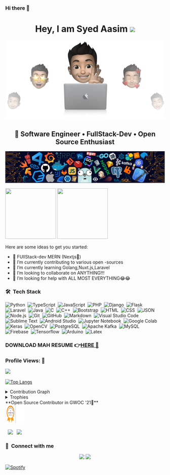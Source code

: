 ### Hi there 👋<h1 align="center">Hey, I am Syed Aasim <img src="https://raw.githubusercontent.com/aemmadi/aemmadi/master/wave.gif" width="30px"></h1> 
<p align="center"><img src="https://raw.githubusercontent.com/KevinPatel04/KevinPatel04/master/cover-thompson.png"></p><h2 align="center"> 🚀 Software Engineer • FullStack-Dev • Open Source Enthusiast </h2>
<p align="center"><img src="https://raw.githubusercontent.com/KevinPatel04/KevinPatel04/master/header.png"></p>




<!--**aasim-syed/aasim-syed** is a ✨ _special_ ✨ repository because its `README.md` (this file) appears on your GitHub profile.-->
 <img src="https://octodex.github.com/images/daftpunktocat-thomas.gif" height="160px" width="160px"> <img src="https://octodex.github.com/images/daftpunktocat-guy.gif" height="160px" width="160px">

Here are some ideas to get you started:
- 🔭 FUllStack-dev MERN (Nextjs🚀)
- 🔭 I’m currently contributing to various open -sources
- 🌱 I’m currently learning Golang,Nuxt.js,Laravel
- 👯 I’m looking to collaborate on ANYTHING!!!
- 🤔 I’m looking for help with ALL MOST EVERYTHING😂😂

### 🛠 &nbsp;Tech Stack

![Python](https://img.shields.io/badge/-Python-05122A?style=flat&logo=python)&nbsp;
![TypeScript](https://img.shields.io/badge/-TypeScript-05122A?style=flat&logo=typescript)&nbsp;
![JavaScript](https://img.shields.io/badge/-JavaScript-05122A?style=flat&logo=javascript)&nbsp;
![PHP](https://img.shields.io/badge/-PHP-05122A?style=flat&logo=php&logoColor=777BB4)&nbsp;
![Django](https://img.shields.io/badge/-Django-05122A?style=flat&logo=django&logoColor=092E20)&nbsp;
![Flask](https://img.shields.io/badge/-Flask-05122A?style=flat&logo=flask)&nbsp;
![Laravel](https://img.shields.io/badge/-Laravel-05122A?style=flat&logo=laravel&logoColor=FF2D20)&nbsp;
![Java](https://img.shields.io/badge/-Java-05122A?style=flat&logo=Java&logoColor=FFA518)&nbsp;
![C](https://img.shields.io/badge/-C-05122A?style=flat&logo=C&logoColor=A8B9CC)&nbsp;
![C++](https://img.shields.io/badge/-C++-05122A?style=flat&logo=C%2B%2B&logoColor=00599C)&nbsp;
![Bootstrap](https://img.shields.io/badge/-Bootstrap-05122A?style=flat&logo=bootstrap&logoColor=563D7C)&nbsp;
![HTML](https://img.shields.io/badge/-HTML-05122A?style=flat&logo=HTML5)&nbsp;
![CSS](https://img.shields.io/badge/-CSS-05122A?style=flat&logo=CSS3&logoColor=1572B6)&nbsp;
![JSON](https://img.shields.io/badge/-JSON-05122A?style=flat&logo=json&logoColor=000000)&nbsp;
![Node.js](https://img.shields.io/badge/-Node.js-05122A?style=flat&logo=node.js&logoColor=339933)&nbsp;
![Git](https://img.shields.io/badge/-Git-05122A?style=flat&logo=git)&nbsp;
![GitHub](https://img.shields.io/badge/-GitHub-05122A?style=flat&logo=github)&nbsp;
![Markdown](https://img.shields.io/badge/-Markdown-05122A?style=flat&logo=markdown)&nbsp;
![Visual Studio Code](https://img.shields.io/badge/-Visual%20Studio%20Code-05122A?style=flat&logo=visual-studio-code&logoColor=007ACC)&nbsp;
![Sublime Text](https://img.shields.io/badge/-Sublime%20Text-05122A?style=flat&logo=sublime-text&logoColor=FF9800)&nbsp;
![Android Studio](https://img.shields.io/badge/-Android%20Studio-05122A?style=flat&logo=android-studio&logoColor=3DDC84)&nbsp;
![Jupyter Notebook](https://img.shields.io/badge/-Jupyter%20Notebook-05122A?style=flat&logo=jupyter&logoColor=F37626)&nbsp;
![Google Colab](https://img.shields.io/badge/-Google%20Colab-05122A?style=flat&logo=google-colab&logoColor=F9AB00)&nbsp;
![Keras](https://img.shields.io/badge/-Keras-05122A?style=flat&logo=keras&logoColor=D00000)&nbsp;
![OpenCV](https://img.shields.io/badge/-OpenCV-05122A?style=flat&logo=opencv&logoColor=5C3EE8)&nbsp;
![PostgreSQL](https://img.shields.io/badge/-PostgreSQL-05122A?style=flat&logo=postgresql&logoColor=336791)&nbsp;
![Apache Kafka](https://img.shields.io/badge/-Apache%20Kafka-05122A?style=flat&logo=apache-kafka&logoColor=231F20)&nbsp;
![MySQL](https://img.shields.io/badge/-MySQL-05122A?style=flat&logo=mysql&logoColor=4479A1)&nbsp;
![Firebase](https://img.shields.io/badge/-Firebase-05122A?style=flat&logo=firebase&logoColor=FFCA28)&nbsp;
![Tensorflow](https://img.shields.io/badge/-Tensorflow-05122A?style=flat&logo=tensorflow&logoColor=FF6F00)&nbsp;
![Arduino](https://img.shields.io/badge/-Arduino-05122A?style=flat&logo=arduino&logoColor=00979D)&nbsp;
![Latex](https://img.shields.io/badge/-Latex-05122A?style=flat&logo=latex&logoColor=008080)&nbsp;
<h3>DOWNLOAD MAH RESUME 👉<a href="https://drive.google.com/file/d/1avq3fGVcUan5Xb5sWlZaUItGmOdlasoP/view?usp=sharing">HERE 🙂</a></h3>
      
<h3 align="left">Profile Views: 🧐</h3>
<img width="20%" src="https://profile-counter.glitch.me/%7BGitHub-Profile%7D/count.svg" /> 

[![Top Langs](https://github-readme-stats.vercel.app/api/top-langs/?username=aasim-syed&theme=chartreuse-dark)](https://github.com/anuraghazra/github-readme-stats)
  
<details><summary>Contribution Graph</summary>
<p align="left">
<img width="90%" src="https://activity-graph.herokuapp.com/graph?username=aasim-syed&theme=chartreuse-dark&no-frame=true" /></p>
</details>

  
<details><summary>Trophies</summary>
<p align="left">
<img width=900 src="https://github-profile-trophy.vercel.app/?username=aasim-syed&column=7&theme=gruvbox&no-frame=true"/>
</details>
  **Open Source Contributor in GWOC '21🥇**<br>
<img src="gwoc.png" alt="GWOC Badge" width="60" height="60">

<p align="left">
  <img width="48%" src="https://github-readme-stats.vercel.app/api?username=aasim-syed&show_icons=true&theme=chartreuse-dark&count_private=true&include_all_commits=true" /> 
  <img width="48%" src="https://github-readme-streak-stats.herokuapp.com/?user=aasim-syed&theme=chartreuse-dark" />
</p>  

### :link: &nbsp;Connect with me

<p align="center">
<a href="https://linkedin.com/in/syed-aasim"><img src="https://img.shields.io/badge/-Syed%20Aasim-0077B5?style=for-the-badge&logo=Linkedin&logoColor=white"/></a>
<a href="mailto:syedaasim133@gmail.com"><img src="https://img.shields.io/badge/-syedaasim133@gmail.com-D14836?style=for-the-badge&logo=Gmail&logoColor=white"/></a>


</p>

[![Spotify](https://novatorem.bgstatic.vercel.app/api/spotify)](https://open.spotify.com/user/31v6pvoxphilo63ijnfpfoeut6ru?si=706fb369d2d74e40) 


